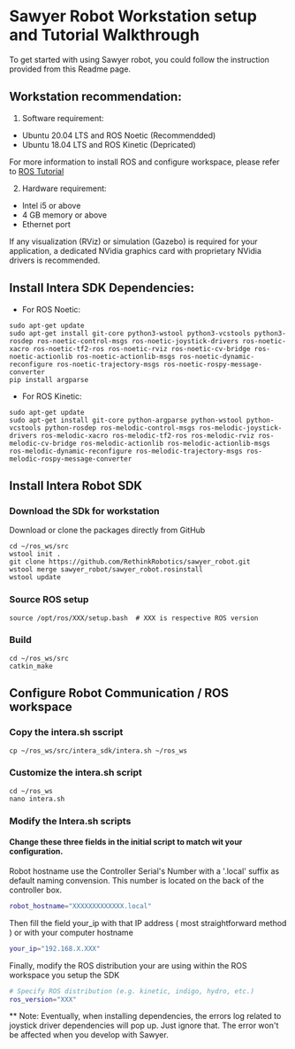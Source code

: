 # Sawyer Robot Workstation setup and Tutorial Walkthrough
To get started with using Sawyer robot, you could follow the instruction provided from this Readme page.  

## Workstation recommendation:
1. Software requirement:
* Ubuntu 20.04 LTS and ROS Noetic (Recommendded)
* Ubuntu 18.04 LTS and ROS Kinetic (Depricated)

For more information to install ROS and configure workspace, please refer to [ROS Tutorial](http://wiki.ros.org/ROS/Tutorials)

2. Hardware requirement:
* Intel i5 or above
* 4 GB memory or above
* Ethernet port

If any visualization (RViz) or simulation (Gazebo) is required for your application, a dedicated NVidia graphics card with proprietary NVidia drivers is recommended.

## Install Intera SDK Dependencies:
* For ROS Noetic:
```Shell
sudo apt-get update 
sudo apt-get install git-core python3-wstool python3-vcstools python3-rosdep ros-noetic-control-msgs ros-noetic-joystick-drivers ros-noetic-xacro ros-noetic-tf2-ros ros-noetic-rviz ros-noetic-cv-bridge ros-noetic-actionlib ros-noetic-actionlib-msgs ros-noetic-dynamic-reconfigure ros-noetic-trajectory-msgs ros-noetic-rospy-message-converter 
pip install argparse 
```
* For ROS Kinetic:
```Shell
sudo apt-get update 
sudo apt-get install git-core python-argparse python-wstool python-vcstools python-rosdep ros-melodic-control-msgs ros-melodic-joystick-drivers ros-melodic-xacro ros-melodic-tf2-ros ros-melodic-rviz ros-melodic-cv-bridge ros-melodic-actionlib ros-melodic-actionlib-msgs ros-melodic-dynamic-reconfigure ros-melodic-trajectory-msgs ros-melodic-rospy-message-converter 
```

## Install Intera Robot SDK
### Download the SDk for workstation
Download or clone the packages directly from GitHub
```Shell
cd ~/ros_ws/src
wstool init .
git clone https://github.com/RethinkRobotics/sawyer_robot.git
wstool merge sawyer_robot/sawyer_robot.rosinstall
wstool update
```

### Source ROS setup
```shell
source /opt/ros/XXX/setup.bash  # XXX is respective ROS version
```

### Build
```shell
cd ~/ros_ws/src
catkin_make
```

## Configure Robot Communication / ROS workspace
### Copy the intera.sh sscript
``` shell
cp ~/ros_ws/src/intera_sdk/intera.sh ~/ros_ws
```
### Customize the intera.sh script
```shell
cd ~/ros_ws
nano intera.sh
```

### Modify the Intera.sh scripts
#### Change these three fields in the initial script to match wit your configuration.

Robot hostname use the Controller Serial's Number with a '.local' suffix as default naming convension. This number is located on the back of the controller box. 
```bash
robot_hostname="XXXXXXXXXXXXX.local"
```

Then fill the field your_ip with that IP address ( most straightforward method ) or with your computer hostname

```bash
your_ip="192.168.X.XXX"
```

Finally, modify the ROS distribution your are using within the ROS workspace you setup the SDK
``` bash
# Specify ROS distribution (e.g. kinetic, indigo, hydro, etc.)
ros_version="XXX"
```

** Note:
Eventually, when installing dependencies, the errors log related to joystick driver dependencies will pop up. Just ignore that. The error won't be affected when you develop with Sawyer. 





